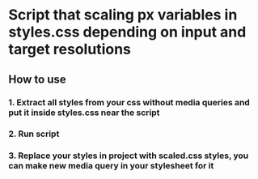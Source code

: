 # Script that scaling px variables in styles.css depending on input and target resolutions

## How to use

### 1. Extract all styles from your css without media queries and put it inside styles.css near the script
### 2. Run script
### 3. Replace your styles in project with scaled.css styles, you can make new media query in your stylesheet for it